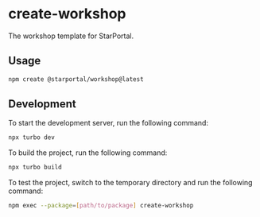 create-workshop
===

The workshop template for StarPortal.

## Usage

```bash
npm create @starportal/workshop@latest
```

## Development

To start the development server, run the following command:

```bash
npx turbo dev
```

To build the project, run the following command:

```bash
npx turbo build
```

To test the project, switch to the temporary directory and run the following command:

```bash
npm exec --package=[path/to/package] create-workshop
```
